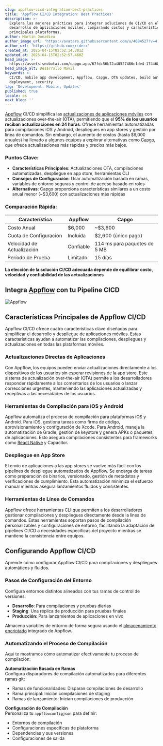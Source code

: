 ```yaml
---
slug: appflow-cicd-integration-best-practices
title: 'Appflow CI/CD Integration: Best Practices'
description: >-
  Explora las mejores prácticas para integrar soluciones de CI/CD en el
  desarrollo de aplicaciones móviles, comparando costos y características de las
  principales plataformas.
author: Martin Donadieu
author_image_url: 'https://avatars.githubusercontent.com/u/4084527?v=4'
author_url: 'https://github.com/riderx'
created_at: 2025-04-15T02:52:14.301Z
updated_at: 2025-04-15T02:52:57.460Z
head_image: >-
  https://assets.seobotai.com/capgo.app/67fdc56b72a40527486c1de4-1744685577460.jpg
head_image_alt: Desarrollo Móvil
keywords: >-
  CI/CD, mobile app development, Appflow, Capgo, OTA updates, build automation,
  deployment, security
tag: 'Development, Mobile, Updates'
published: true
locale: es
next_blog: ''
---
```


[Appflow](https://ionicio/appflow/) CI/CD simplifica las [actualizaciones de aplicaciones móviles](https://capgoapp/plugins/capacitor-updater/) con actualizaciones over-the-air (OTA), permitiendo que el **95% de los usuarios reciban actualizaciones en 24 horas**. Ofrece herramientas automatizadas para compilaciones iOS y Android, despliegues en app stores y gestión por línea de comandos. Sin embargo, el aumento de costos (hasta $6,000 anuales) ha llevado a algunos equipos a explorar alternativas como [Capgo](https://capgoapp/), que ofrece actualizaciones más rápidas y precios más bajos.

### Puntos Clave:

-   **Características Principales**: Actualizaciones OTA, compilaciones automatizadas, despliegue en app store, herramientas CLI
-   **Consejos de Configuración**: Usar automatización basada en ramas, variables de entorno seguras y control de acceso basado en roles
-   **Alternativas**: Capgo proporciona características similares a un costo anual menor (~$3,600) con actualizaciones más rápidas

### Comparación Rápida:

| Característica | Appflow | Capgo |
| --- | --- | --- |
| Costo Anual | $6,000 | ~$3,600 |
| Cuota de Configuración | Incluida | $2,600 (único pago) |
| Velocidad de Actualización | Confiable | 114 ms para paquetes de 5 MB |
| Período de Prueba | Limitado | 15 días |

**La elección de la solución CI/CD adecuada depende de equilibrar costo, velocidad y confiabilidad de las actualizaciones**

## Integra [Appflow](https://ionicio/appflow/) con tu Pipeline CICD

![Appflow](https://assetsseobotaicom/capgoapp/67fdc56b72a40527486c1de4/d621f8c4ec61e7471b0153517889f4ccjpg)

## Características Principales de Appflow CI/CD

Appflow CI/CD ofrece cuatro características clave diseñadas para simplificar el desarrollo y despliegue de aplicaciones móviles. Estas características ayudan a automatizar las compilaciones, despliegues y actualizaciones en todas las plataformas móviles.

### Actualizaciones Directas de Aplicaciones

Con Appflow, los equipos pueden enviar actualizaciones directamente a los dispositivos de los usuarios sin esperar revisiones de la app store. Este sistema de actualización over-the-air (OTA) permite a los desarrolladores responder rápidamente a los comentarios de los usuarios o lanzar correcciones urgentes, manteniendo las aplicaciones actualizadas y receptivas a las necesidades de los usuarios.

### Herramientas de Compilación para iOS y Android

Appflow automatiza el proceso de compilación para plataformas iOS y Android. Para iOS, gestiona tareas como firma de código, aprovisionamiento y configuración de Xcode. Para Android, maneja la automatización de Gradle, gestión de keystore y genera APKs o paquetes de aplicaciones. Esto asegura compilaciones consistentes para frameworks como [React Native](https://reactnativedev/) y Capacitor.

### Despliegue en App Store

El envío de aplicaciones a las app stores se vuelve más fácil con los pipelines de despliegue automatizados de Appflow. Se encarga de tareas como preparación de binarios, versionado, gestión de metadatos y verificaciones de cumplimiento. Esta automatización minimiza el esfuerzo manual mientras asegura lanzamientos fluidos y consistentes.

### Herramientas de Línea de Comandos

Appflow ofrece herramientas CLI que permiten a los desarrolladores gestionar compilaciones y despliegues directamente desde la línea de comandos. Estas herramientas soportan pasos de compilación personalizables y configuraciones de entorno, facilitando la adaptación de pipelines CI/CD a necesidades específicas del proyecto mientras se mantiene la consistencia entre equipos.

## Configurando Appflow CI/CD

Aprende cómo configurar Appflow CI/CD para compilaciones y despliegues automáticos y fluidos.

### Pasos de Configuración del Entorno

Configura entornos distintos alineados con tus ramas de control de versiones:

-   **Desarrollo**: Para compilaciones y pruebas diarias
-   **Staging**: Una réplica de producción para pruebas finales
-   **Producción**: Para lanzamientos de aplicaciones en vivo

Almacena variables de entorno de forma segura usando el [almacenamiento encriptado](https://capgoapp/docs/cli/migrations/encryption/) integrado de Appflow.

### Automatizando el Proceso de Compilación

Aquí te mostramos cómo automatizar efectivamente tu proceso de compilación:

**Automatización Basada en Ramas**  
Configura disparadores de compilación automatizados para diferentes ramas git:

-   Ramas de funcionalidades: Disparan compilaciones de desarrollo
-   Rama principal: Inician compilaciones de staging
-   Ramas de lanzamiento: Inician compilaciones de producción

**Configuración de Compilación**  
Personaliza tu `appflowconfigjson` para definir:

-   Entornos de compilación
-   Configuraciones específicas de plataforma
-   Dependencias y sus versiones
-   Configuraciones de salida